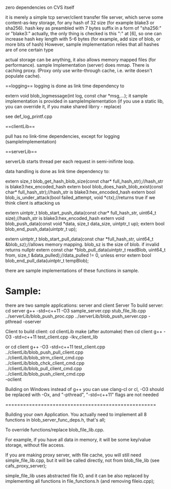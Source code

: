 zero dependencies on CVS itself

it is merely a simple tcp server/client transfer file server, which serve some content-as-key storage, for any hash of 32 size (for example blake3 or sha256).
hash key as preambled with 7 bytes suffix in a form of "sha256:" or "blake3:"
  actually, the only thing is checked is this ":" at [6], so one can increase hash key length with 5-6 bytes (for example, add size of blob, or more bits of hash)
  However, sample implementation relies that all hashes are of one certain type

actual storage can be anything, it also allows memory mapped files (for performance).
  sample Implementation (server) does mmap. There is caching proxy. (Proxy only use write-through cache, i.e. write doesn't populate cache).

==logging==
logging is done as link time dependency to

extern void blob_logmessage(int log, const char *msg,...);
it sample implementation is provided in sampleImplementation (if you use a static lib, you can override it, if you make shared librry - replace)

see def_log_printf.cpp


==clientLib==

pull has no link-time dependencies, except for logging (sampleImplementation)

==serverLib==

serverLib starts thread per each request in semi-inifinte loop.

data handling is done as link time dependency to:

extern size_t blob_get_hash_blob_size(const char* full_hash_str);//hash_str is blake3:hex_encoded_hash
extern bool blob_does_hash_blob_exist(const char* full_hash_str);//hash_str is blake3:hex_encoded_hash
extern bool blob_is_under_attack(bool failed_attempt, void *ctx);//returns true if we think client is attacking us

extern uintptr_t blob_start_push_data(const char* full_hash_str, uint64_t size);//hash_str is blake3:hex_encoded_hash
extern void blob_push_data(const void *data, size_t data_size, uintptr_t up);
extern bool blob_end_push_data(uintptr_t up);

extern uintptr_t blob_start_pull_data(const char *full_hash_str, uint64_t &blob_sz);//allows memory mapping. blob_sz is the size of blob. if invalid returns nullptr
extern const char *blob_pull_data(uintptr_t readBlob, uint64_t from, size_t &data_pulled);//data_pulled != 0, unless error
extern bool blob_end_pull_data(uintptr_t tempBlob);

there are sample implementations of these functions in sample.


Sample:
====================================================

there are two sample applications: server and client
Server
To build server:
cd server
g++ -std=c++11 -O3 sample_server.cpp stub_file_lib.cpp ../serverLib/blob_push_proc.cpp ../serverLib/blob_push_server.cpp -pthread -oserver

Client
to build client:
cd clientLib
make (after automake)
then 
cd client
g++ -O3 -std=c++11 test_client.cpp -lkv_client_lib

or
cd client
g++ -O3 -std=c++11 test_client.cpp 
  ../clientLib/blob_push_pull_client.cpp \
  ../clientLib/blob_strm_client_cmd.cpp \
  ../clientLib/blob_chck_client_cmd.cpp \
  ../clientLib/blob_pull_client_cmd.cpp \
  ../clientLib/blob_push_client_cmd.cpp \
  -oclient

Building on Windows
instead of g++ you can use clang-cl or cl, -O3 should be replaced with -Ox, and "-pthread", "-std=c++11" flags are not needed


===================================================

Building your own Application.
You actually need to implement all 8 functions in blob_server_func_deps.h, that's all;

To override functions/replace blob_file_lib.cpp.

For example, if you have all data in memory, it will be some key/value storage, without file access.

If you are making proxy server, with file cache, you will still need simple_file_lib.cpp, but it will be called directly, not from blob_file_lib (see cafs_proxy_server);

simple_file_lib uses abstracted file IO, and it can be also replaced by implementing all functions in file_functions.h (and removing fileio.cpp);
